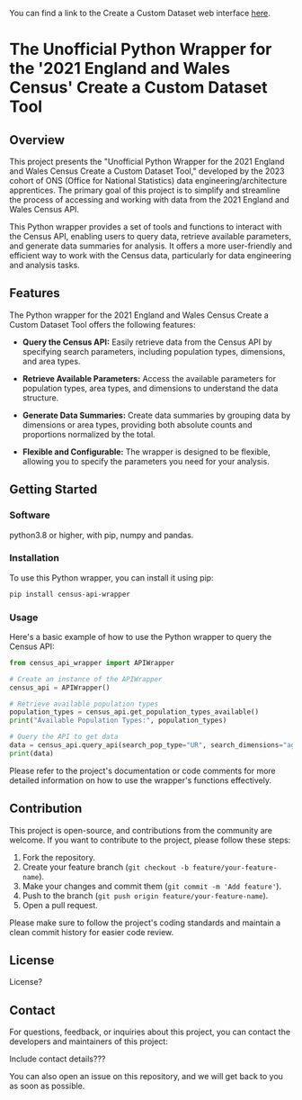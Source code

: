 You can find a link to the Create a Custom Dataset web interface [here]( https://www.ons.gov.uk/datasets/create).


# The Unofficial Python Wrapper for the '2021 England and Wales Census' Create a Custom Dataset Tool


## Overview

This project presents the "Unofficial Python Wrapper for the 2021 England and Wales Census Create a Custom Dataset Tool," developed by the 2023 cohort of ONS (Office for National Statistics) data engineering/architecture apprentices. The primary goal of this project is to simplify and streamline the process of accessing and working with data from the 2021 England and Wales Census API.

This Python wrapper provides a set of tools and functions to interact with the Census API, enabling users to query data, retrieve available parameters, and generate data summaries for analysis. It offers a more user-friendly and efficient way to work with the Census data, particularly for data engineering and analysis tasks.

## Features

The Python wrapper for the 2021 England and Wales Census Create a Custom Dataset Tool offers the following features:

- **Query the Census API:** Easily retrieve data from the Census API by specifying search parameters, including population types, dimensions, and area types.

- **Retrieve Available Parameters:** Access the available parameters for population types, area types, and dimensions to understand the data structure.

- **Generate Data Summaries:** Create data summaries by grouping data by dimensions or area types, providing both absolute counts and proportions normalized by the total.

- **Flexible and Configurable:** The wrapper is designed to be flexible, allowing you to specify the parameters you need for your analysis.

## Getting Started

### Software

python3.8 or higher, with pip, numpy and pandas.

### Installation

To use this Python wrapper, you can install it using pip:

```bash
pip install census-api-wrapper
```

### Usage

Here's a basic example of how to use the Python wrapper to query the Census API:

```python
from census_api_wrapper import APIWrapper

# Create an instance of the APIWrapper
census_api = APIWrapper()

# Retrieve available population types
population_types = census_api.get_population_types_available()
print("Available Population Types:", population_types)

# Query the API to get data
data = census_api.query_api(search_pop_type="UR", search_dimensions="age,sex", search_area_type="OA")
print(data)
```

Please refer to the project's documentation or code comments for more detailed information on how to use the wrapper's functions effectively.

## Contribution

This project is open-source, and contributions from the community are welcome. If you want to contribute to the project, please follow these steps:

1. Fork the repository.
2. Create your feature branch (`git checkout -b feature/your-feature-name`).
3. Make your changes and commit them (`git commit -m 'Add feature'`).
4. Push to the branch (`git push origin feature/your-feature-name`).
5. Open a pull request.

Please make sure to follow the project's coding standards and maintain a clean commit history for easier code review.

## License

License?

## Contact

For questions, feedback, or inquiries about this project, you can contact the developers and maintainers of this project:

Include contact details???

You can also open an issue on this repository, and we will get back to you as soon as possible.

